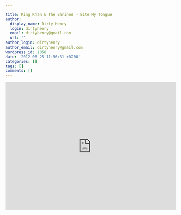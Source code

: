```yaml
---

title: King Khan & The Shrines - Bite My Tongue
author:
  display_name: Dirty Henry
  login: dirtyhenry
  email: dirtyhenry@gmail.com
  url: ''
author_login: dirtyhenry
author_email: dirtyhenry@gmail.com
wordpress_id: 1058
date: '2012-06-25 11:56:31 +0200'
categories: []
tags: []
comments: []
---
```

<iframe width="540" height="405" src="http://www.youtube.com/embed/xtZccp4vtLQ" frameborder="0" allowfullscreen></iframe>
